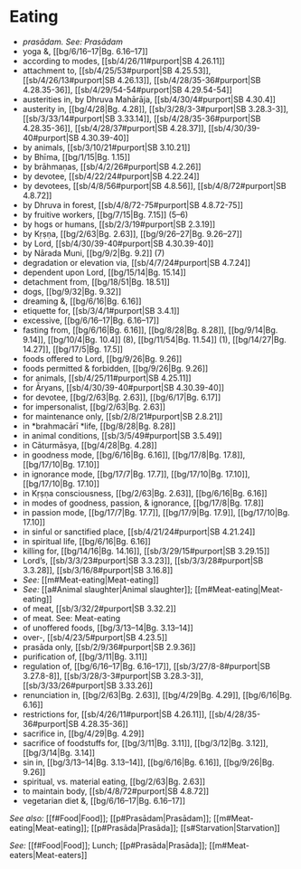 # Eating

* *prasādam. See: Prasādam* 
* yoga &, [[bg/6/16–17|Bg. 6.16–17]]
* according to modes, [[sb/4/26/11#purport|SB 4.26.11]]
* attachment to, [[sb/4/25/53#purport|SB 4.25.53]], [[sb/4/26/13#purport|SB 4.26.13]], [[sb/4/28/35-36#purport|SB 4.28.35-36]], [[sb/4/29/54-54#purport|SB 4.29.54-54]]
* austerities in, by Dhruva Mahārāja, [[sb/4/30/4#purport|SB 4.30.4]]
* austerity in, [[bg/4/28|Bg. 4.28]], [[sb/3/28/3-3#purport|SB 3.28.3-3]], [[sb/3/33/14#purport|SB 3.33.14]], [[sb/4/28/35-36#purport|SB 4.28.35-36]], [[sb/4/28/37#purport|SB 4.28.37]], [[sb/4/30/39-40#purport|SB 4.30.39-40]]
* by animals, [[sb/3/10/21#purport|SB 3.10.21]]
* by Bhīma, [[bg/1/15|Bg. 1.15]]
* by brāhmaṇas, [[sb/4/2/26#purport|SB 4.2.26]]
* by devotee, [[sb/4/22/24#purport|SB 4.22.24]]
* by devotees, [[sb/4/8/56#purport|SB 4.8.56]], [[sb/4/8/72#purport|SB 4.8.72]]
* by Dhruva in forest, [[sb/4/8/72-75#purport|SB 4.8.72-75]]
* by fruitive workers, [[bg/7/15|Bg. 7.15]] (5–6)
* by hogs or humans, [[sb/2/3/19#purport|SB 2.3.19]]
* by Kṛṣṇa, [[bg/2/63|Bg. 2.63]], [[bg/9/26–27|Bg. 9.26–27]]
* by Lord, [[sb/4/30/39-40#purport|SB 4.30.39-40]]
* by Nārada Muni, [[bg/9/2|Bg. 9.2]] (7)
* degradation or elevation via, [[sb/4/7/24#purport|SB 4.7.24]]
* dependent upon Lord, [[bg/15/14|Bg. 15.14]]
* detachment from, [[bg/18/51|Bg. 18.51]]
* dogs, [[bg/9/32|Bg. 9.32]]
* dreaming &, [[bg/6/16|Bg. 6.16]]
* etiquette for, [[sb/3/4/1#purport|SB 3.4.1]]
* excessive, [[bg/6/16–17|Bg. 6.16–17]]
* fasting from, [[bg/6/16|Bg. 6.16]], [[bg/8/28|Bg. 8.28]], [[bg/9/14|Bg. 9.14]], [[bg/10/4|Bg. 10.4]] (8), [[bg/11/54|Bg. 11.54]] (1), [[bg/14/27|Bg. 14.27]], [[bg/17/5|Bg. 17.5]]
* foods offered to Lord, [[bg/9/26|Bg. 9.26]]
* foods permitted & forbidden, [[bg/9/26|Bg. 9.26]]
* for animals, [[sb/4/25/11#purport|SB 4.25.11]]
* for Āryans, [[sb/4/30/39-40#purport|SB 4.30.39-40]]
* for devotee, [[bg/2/63|Bg. 2.63]], [[bg/6/17|Bg. 6.17]]
* for impersonalist, [[bg/2/63|Bg. 2.63]]
* for maintenance only, [[sb/2/8/21#purport|SB 2.8.21]]
* in *brahmacārī *life, [[bg/8/28|Bg. 8.28]]
* in animal conditions, [[sb/3/5/49#purport|SB 3.5.49]]
* in Cāturmāsya, [[bg/4/28|Bg. 4.28]]
* in goodness mode, [[bg/6/16|Bg. 6.16]], [[bg/17/8|Bg. 17.8]], [[bg/17/10|Bg. 17.10]]
* in ignorance mode, [[bg/17/7|Bg. 17.7]], [[bg/17/10|Bg. 17.10]], [[bg/17/10|Bg. 17.10]]
* in Kṛṣṇa consciousness, [[bg/2/63|Bg. 2.63]], [[bg/6/16|Bg. 6.16]]
* in modes of goodness, passion, & ignorance, [[bg/17/8|Bg. 17.8]]
* in passion mode, [[bg/17/7|Bg. 17.7]], [[bg/17/9|Bg. 17.9]], [[bg/17/10|Bg. 17.10]]
* in sinful or sanctified place, [[sb/4/21/24#purport|SB 4.21.24]]
* in spiritual life, [[bg/6/16|Bg. 6.16]]
* killing for, [[bg/14/16|Bg. 14.16]], [[sb/3/29/15#purport|SB 3.29.15]]
* Lord’s, [[sb/3/3/23#purport|SB 3.3.23]], [[sb/3/3/28#purport|SB 3.3.28]], [[sb/3/16/8#purport|SB 3.16.8]]
* *See:* [[m#Meat-eating|Meat-eating]] 
* *See:* [[a#Animal slaughter|Animal slaughter]]; [[m#Meat-eating|Meat-eating]] 
* of meat, [[sb/3/32/2#purport|SB 3.32.2]]
* of meat. See: Meat-eating 
* of unoffered foods, [[bg/3/13–14|Bg. 3.13–14]]
* over-, [[sb/4/23/5#purport|SB 4.23.5]]
* prasāda only, [[sb/2/9/36#purport|SB 2.9.36]]
* purification of, [[bg/3/11|Bg. 3.11]]
* regulation of, [[bg/6/16–17|Bg. 6.16–17]], [[sb/3/27/8-8#purport|SB 3.27.8-8]], [[sb/3/28/3-3#purport|SB 3.28.3-3]], [[sb/3/33/26#purport|SB 3.33.26]]
* renunciation in, [[bg/2/63|Bg. 2.63]], [[bg/4/29|Bg. 4.29]], [[bg/6/16|Bg. 6.16]]
* restrictions for, [[sb/4/26/11#purport|SB 4.26.11]], [[sb/4/28/35-36#purport|SB 4.28.35-36]]
* sacrifice in, [[bg/4/29|Bg. 4.29]]
* sacrifice of foodstuffs for, [[bg/3/11|Bg. 3.11]], [[bg/3/12|Bg. 3.12]], [[bg/3/14|Bg. 3.14]]
* sin in, [[bg/3/13–14|Bg. 3.13–14]], [[bg/6/16|Bg. 6.16]], [[bg/9/26|Bg. 9.26]]
* spiritual, vs. material eating, [[bg/2/63|Bg. 2.63]]
* to maintain body, [[sb/4/8/72#purport|SB 4.8.72]]
* vegetarian diet &, [[bg/6/16–17|Bg. 6.16–17]]

*See also:* [[f#Food|Food]]; [[p#Prasādam|Prasādam]]; [[m#Meat-eating|Meat-eating]]; [[p#Prasāda|Prasāda]]; [[s#Starvation|Starvation]]

*See:* [[f#Food|Food]]; Lunch; [[p#Prasāda|Prasāda]]; [[m#Meat-eaters|Meat-eaters]]
